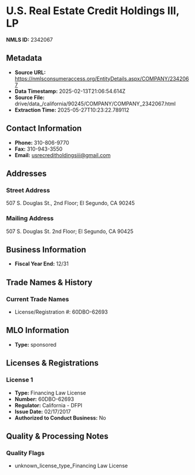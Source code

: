 # U.S. Real Estate Credit Holdings III, LP

**NMLS ID:** 2342067

## Metadata
- **Source URL:** https://nmlsconsumeraccess.org/EntityDetails.aspx/COMPANY/2342067
- **Data Timestamp:** 2025-02-13T21:06:54.614Z
- **Source File:** drive/data_/california/90245/COMPANY/COMPANY_2342067.html
- **Extraction Time:** 2025-05-27T10:23:22.789112

## Contact Information
- **Phone:** 310-806-9770
- **Fax:** 310-943-3550
- **Email:** usrecreditholdingsiii@gmail.com

## Addresses
### Street Address
507 S. Douglas St., 2nd Floor; El Segundo, CA 90245

### Mailing Address
507 S. Douglas St. 2nd Floor; El Segundo, CA 90425

## Business Information
- **Fiscal Year End:** 12/31

## Trade Names & History
### Current Trade Names
- License/Registration #: 60DBO-62693

## MLO Information
- **Type:** sponsored

## Licenses & Registrations

### License 1
- **Type:** Financing Law License
- **Number:** 60DBO-62693
- **Regulator:** California - DFPI
- **Issue Date:** 02/17/2017
- **Authorized to Conduct Business:** No

## Quality & Processing Notes
### Quality Flags
- unknown_license_type_Financing Law License
